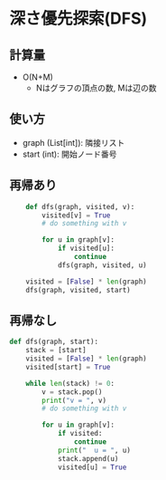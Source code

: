 # 深さ優先探索(DFS)

## 計算量

- O(N+M)
    - Nはグラフの頂点の数, Mは辺の数

## 使い方

- graph (List[int]): 隣接リスト
- start (int): 開始ノード番号

## 再帰あり

``` py
    def dfs(graph, visited, v):
        visited[v] = True
        # do something with v

        for u in graph[v]:
            if visited[u]:
                continue
            dfs(graph, visited, u)

    visited = [False] * len(graph)
    dfs(graph, visited, start)
```

## 再帰なし

``` py
def dfs(graph, start):
    stack = [start]
    visited = [False] * len(graph)
    visited[start] = True

    while len(stack) != 0:
        v = stack.pop()
        print("v = ", v)
        # do something with v

        for u in graph[v]:
            if visited:
                continue
            print("  u = ", u)
            stack.append(u)
            visited[u] = True
```
